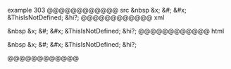 example 303
@@@@@@@@@@@@ src
&nbsp &x; &#; &#x;
&ThisIsNotDefined; &hi?;
@@@@@@@@@@@@ xml
<?xml version="1.0" encoding="UTF-8"?>
<!DOCTYPE document SYSTEM "CommonMark.dtd">
<document xmlns="http://commonmark.org/xml/1.0">
  <paragraph>
    <text>&amp;nbsp &amp;x; &amp;#; &amp;#x;</text>
    <softbreak />
    <text>&amp;ThisIsNotDefined; &amp;hi?;</text>
  </paragraph>
</document>
@@@@@@@@@@@@ html
<p>&amp;nbsp &amp;x; &amp;#; &amp;#x;
&amp;ThisIsNotDefined; &amp;hi?;</p>
@@@@@@@@@@@@
